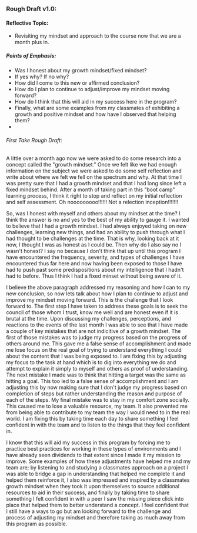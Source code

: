 ### Rough Draft v1.0:

#### Reflective Topic:
- Revisiting my mindset and approach to the course now that we are a month plus in.

##### Points of Emphasis:
- Was I honest about my growth mindset/fixed mindset?
- If yes why? If no why?
- How did I come to this new or affirmed conclusion?
- How do I plan to continue to adjust/improve my mindset moving forward?
- How do I think that this will aid in my success here in the program?
- Finally, what are some examples from my classmates of exhibiting a growth and positive mindset and how have I observed that helping them?
- 
###### First Take Rough Draft:
A little over a month ago now we were asked to do some research into a concept called the "growth mindset."  Once we felt like we had enough information on the subject we were asked to do some self reflection and write about where we felt we fell on the spectrum and why.  At that time I was pretty sure that I had a growth mindset and that I had long since left a fixed mindset behind.  After a month of taking part in this "boot camp" learning process, I think it right to stop and reflect on my initial reflection and self assessment.  Oh nooooooooo!!!!!! Not a relection inception!!!!!!!

So, was I honest with myself and others about my mindset at the time?  I think the answer is no and yes to the best of my ability to gauge it.  I wanted to believe that I had a growth mindset.  I had always enjoyed taking on new challenges, learning new things, and had an ability to push through what I had thought to be challenges at the time.  That is why, looking back at it now, I thought I was as honest as I could be.  Then why do I also say no I wasn't honest?  I say no because I don't think that up until this program I have encountered the frequency, severity, and types of challenges I have encountered thus far here and now having been exposed to those I have had to push past some predispositions about my intelligence that I hadn't had to before.  Thus I think I had a fixed minset without being aware of it.

I believe the above paragraph addressed my reasoning and how I can to my new conclusion, so now lets talk about how I plan to continue to adjust and improve my mindset moving forward.  This is the challenge that I look forward to.  The first step I have taken to address these goals is to seek the council of those whom I trust, know me well and are honest even if it is brutal at the time.  Upon discussing my challenges, perceptions, and reactions to the events of the last month I was able to see that I have made a couple of key mistakes that are not indicitive of a growth mindset.  The first of those mistakes was to judge my progress based on the progress of others around me.  This gave me a false sense of accomplishment and made me lose focus on the real goal of trying to understand everything I could about the content that I was being exposed to.  I am fixing this by adjusting my focus to the task at hand which is to dig into everything we do and attempt to explain it simply to myself and others as proof of understanding.  The next mistake I made was to think that hitting a target was the same as hitting a goal.  This too led to a false sense of accomplishment and I am adjusting this by now making sure that I don't judge my progress based on completion of steps but rather understanding the reason and purpose of each of the steps.  My final mistake was to stay in my comfort zone socially.  This caused me to lose a valuable resource, my team.  It also prevented me from being able to contribute to my team the way I would need to in the real world.  I am fixing this by taking time each day to share something I feel confident in with the team and to listen to the things that they feel confident in.

I know that this will aid my success in this program by forcing me to practice best practices for working in these types of environments and I have already seen dividends to that extent since I made it my mission to improve.  Some examples of how these adjustments have helped me and my team are; by listening to and studying a classmates approach on a project I was able to bridge a gap in understanding that helped me complete it and helped them reinforce it, I also was impressed and inspired by a classmates growth mindset when they took it upon themselves to source additional resources to aid in their success, and finally by taking time to share something I felt confident in with a peer I saw the missing piece click into place that helped them to better understand a concept.  I feel confident that I still have a ways to go but am looking forward to the challenge and process of adjusting my mindset and therefore taking as much away from this program as possible.



